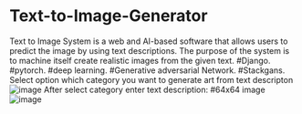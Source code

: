 # Text-to-Image-Generator
Text to Image System is a web and AI-based software that allows users to predict the image by using text descriptions. The purpose of the system is to machine itself create realistic images from the given text.
#Django.
#pytorch.
#deep learning.
#Generative adversarial Network.
#Stackgans.
Select option which category you want to generate art from text descripton
![image](https://user-images.githubusercontent.com/75014475/122797775-44446000-d2d9-11eb-96a9-12de4d6ae476.png)
After select category enter text description:
#64x64 image
![image](https://user-images.githubusercontent.com/75014475/122798019-89689200-d2d9-11eb-8d6b-ccfe9cc90a96.png)


